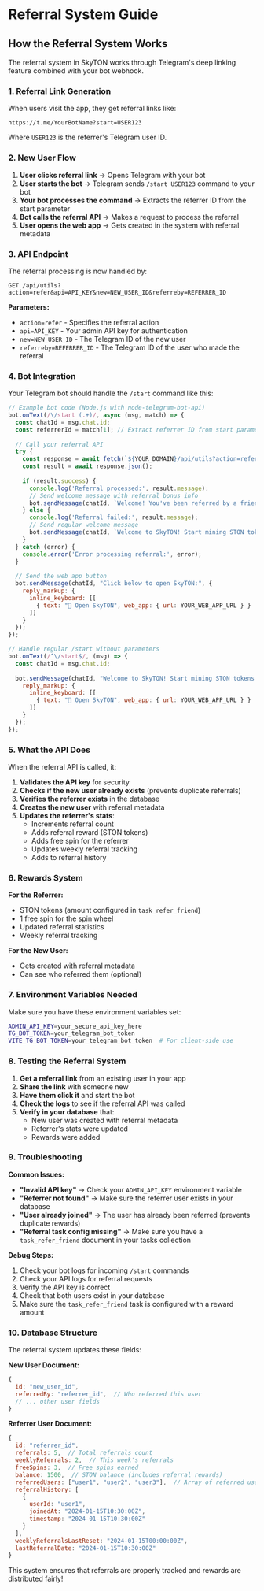 # Referral System Guide

## How the Referral System Works

The referral system in SkyTON works through Telegram's deep linking feature combined with your bot webhook.

### 1. Referral Link Generation

When users visit the app, they get referral links like:
```
https://t.me/YourBotName?start=USER123
```

Where `USER123` is the referrer's Telegram user ID.

### 2. New User Flow

1. **User clicks referral link** → Opens Telegram with your bot
2. **User starts the bot** → Telegram sends `/start USER123` command to your bot
3. **Your bot processes the command** → Extracts the referrer ID from the start parameter
4. **Bot calls the referral API** → Makes a request to process the referral
5. **User opens the web app** → Gets created in the system with referral metadata

### 3. API Endpoint

The referral processing is now handled by:
```
GET /api/utils?action=refer&api=API_KEY&new=NEW_USER_ID&referreby=REFERRER_ID
```

**Parameters:**
- `action=refer` - Specifies the referral action
- `api=API_KEY` - Your admin API key for authentication
- `new=NEW_USER_ID` - The Telegram ID of the new user
- `referreby=REFERRER_ID` - The Telegram ID of the user who made the referral

### 4. Bot Integration

Your Telegram bot should handle the `/start` command like this:

```javascript
// Example bot code (Node.js with node-telegram-bot-api)
bot.onText(/\/start (.+)/, async (msg, match) => {
  const chatId = msg.chat.id;
  const referrerId = match[1]; // Extract referrer ID from start parameter
  
  // Call your referral API
  try {
    const response = await fetch(`${YOUR_DOMAIN}/api/utils?action=refer&api=${API_KEY}&new=${chatId}&referreby=${referrerId}`);
    const result = await response.json();
    
    if (result.success) {
      console.log('Referral processed:', result.message);
      // Send welcome message with referral bonus info
      bot.sendMessage(chatId, `Welcome! You've been referred by a friend and earned bonus rewards! 🎉`);
    } else {
      console.log('Referral failed:', result.message);
      // Send regular welcome message
      bot.sendMessage(chatId, `Welcome to SkyTON! Start mining STON tokens! 🚀`);
    }
  } catch (error) {
    console.error('Error processing referral:', error);
  }
  
  // Send the web app button
  bot.sendMessage(chatId, "Click below to open SkyTON:", {
    reply_markup: {
      inline_keyboard: [[
        { text: "🚀 Open SkyTON", web_app: { url: YOUR_WEB_APP_URL } }
      ]]
    }
  });
});

// Handle regular /start without parameters
bot.onText(/^\/start$/, (msg) => {
  const chatId = msg.chat.id;
  
  bot.sendMessage(chatId, "Welcome to SkyTON! Start mining STON tokens! 🚀", {
    reply_markup: {
      inline_keyboard: [[
        { text: "🚀 Open SkyTON", web_app: { url: YOUR_WEB_APP_URL } }
      ]]
    }
  });
});
```

### 5. What the API Does

When the referral API is called, it:

1. **Validates the API key** for security
2. **Checks if the new user already exists** (prevents duplicate referrals)
3. **Verifies the referrer exists** in the database
4. **Creates the new user** with referral metadata
5. **Updates the referrer's stats**:
   - Increments referral count
   - Adds referral reward (STON tokens)
   - Adds free spin for the referrer
   - Updates weekly referral tracking
   - Adds to referral history

### 6. Rewards System

**For the Referrer:**
- STON tokens (amount configured in `task_refer_friend`)
- 1 free spin for the spin wheel
- Updated referral statistics
- Weekly referral tracking

**For the New User:**
- Gets created with referral metadata
- Can see who referred them (optional)

### 7. Environment Variables Needed

Make sure you have these environment variables set:

```bash
ADMIN_API_KEY=your_secure_api_key_here
TG_BOT_TOKEN=your_telegram_bot_token
VITE_TG_BOT_TOKEN=your_telegram_bot_token  # For client-side use
```

### 8. Testing the Referral System

1. **Get a referral link** from an existing user in your app
2. **Share the link** with someone new
3. **Have them click it** and start the bot
4. **Check the logs** to see if the referral API was called
5. **Verify in your database** that:
   - New user was created with referral metadata
   - Referrer's stats were updated
   - Rewards were added

### 9. Troubleshooting

**Common Issues:**

- **"Invalid API key"** → Check your `ADMIN_API_KEY` environment variable
- **"Referrer not found"** → Make sure the referrer user exists in your database
- **"User already joined"** → The user has already been referred (prevents duplicate rewards)
- **"Referral task config missing"** → Make sure you have a `task_refer_friend` document in your tasks collection

**Debug Steps:**

1. Check your bot logs for incoming `/start` commands
2. Check your API logs for referral requests
3. Verify the API key is correct
4. Check that both users exist in your database
5. Make sure the `task_refer_friend` task is configured with a reward amount

### 10. Database Structure

The referral system updates these fields:

**New User Document:**
```javascript
{
  id: "new_user_id",
  referredBy: "referrer_id",  // Who referred this user
  // ... other user fields
}
```

**Referrer User Document:**
```javascript
{
  id: "referrer_id",
  referrals: 5,  // Total referrals count
  weeklyReferrals: 2,  // This week's referrals
  freeSpins: 3,  // Free spins earned
  balance: 1500,  // STON balance (includes referral rewards)
  referredUsers: ["user1", "user2", "user3"],  // Array of referred user IDs
  referralHistory: [
    {
      userId: "user1",
      joinedAt: "2024-01-15T10:30:00Z",
      timestamp: "2024-01-15T10:30:00Z"
    }
  ],
  weeklyReferralsLastReset: "2024-01-15T00:00:00Z",
  lastReferralDate: "2024-01-15T10:30:00Z"
}
```

This system ensures that referrals are properly tracked and rewards are distributed fairly!
